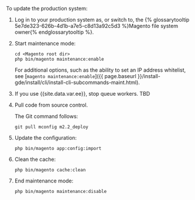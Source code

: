 To update the production system:

1.	Log in to your production system as, or switch to, the {% glossarytooltip 5e7de323-626b-4d1b-a7e5-c8d13a92c5d3 %}Magento file system owner{% endglossarytooltip %}.
2.	Start maintenance mode:

		cd <Magento root dir>
		php bin/magento maintenance:enable

	For additional options, such as the ability to set an IP address whitelist, see [`magento maintenance:enable`]({{ page.baseurl }}/install-gde/install/cli/install-cli-subcommands-maint.html).
3.	If you use {{site.data.var.ee}}, stop queue workers. TBD
3.	Pull code from source control.

	The Git command follows:

		git pull mconfig m2.2_deploy
4.	Update the configuration:

		php bin/magento app:config:import
5.	Clean the cache:

		php bin/magento cache:clean
4.	End maintenance mode:

		php bin/magento maintenance:disable
